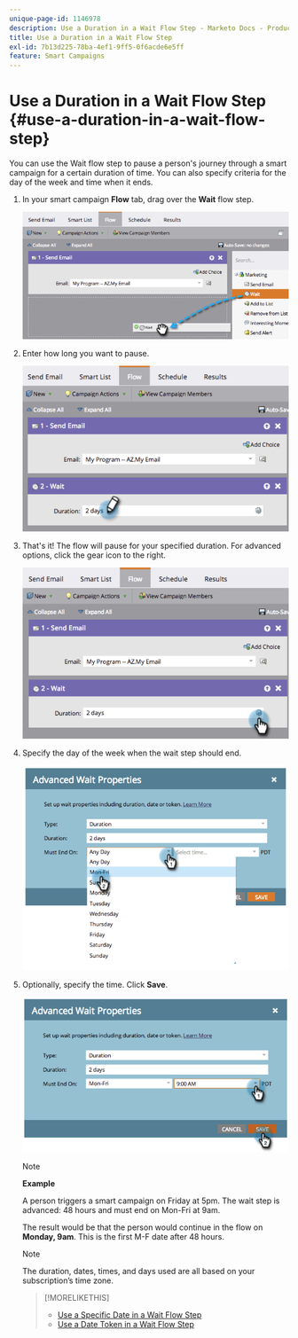 ```yaml
---
unique-page-id: 1146978
description: Use a Duration in a Wait Flow Step - Marketo Docs - Product Documentation
title: Use a Duration in a Wait Flow Step
exl-id: 7b13d225-78ba-4ef1-9ff5-0f6acde6e5ff
feature: Smart Campaigns
---
```

# Use a Duration in a Wait Flow Step {#use-a-duration-in-a-wait-flow-step}

You can use the Wait flow step to pause a person's journey through a smart campaign for a certain duration of time. You can also specify criteria for the day of the week and time when it ends.

1. In your smart campaign **Flow** tab, drag over the **Wait** flow step.

   ![](assets/image2014-9-22-11-3a53-3a57.png)

1. Enter how long you want to pause.

   ![](assets/image2014-9-22-11-3a54-3a0.png)

1. That's it! The flow will pause for your specified duration. For advanced options, click the gear icon to the right.

   ![](assets/image2014-9-22-11-3a54-3a7.png)

1. Specify the day of the week when the wait step should end.

   ![](assets/image2014-9-22-11-3a54-3a10.png)

1. Optionally, specify the time. Click **Save**.

   ![](assets/image2014-9-22-11-3a54-3a35.png)

   >[!NOTE]
   >
   >**Example**
   >
   >A person triggers a smart campaign on Friday at 5pm. The wait step is advanced: 48 hours and must end on Mon-Fri at 9am.
   >
   >The result would be that the person would continue in the flow on **Monday, 9am**. This is the first M-F date after 48 hours.

   >[!NOTE]
   >
   >The duration, dates, times, and days used are all based on your subscription’s time zone.

   >[!MORELIKETHIS]
   >
   >* [Use a Specific Date in a Wait Flow Step](/help/marketo/product-docs/core-marketo-concepts/smart-campaigns/flow-actions/wait/use-a-specific-date-in-a-wait-flow-step.md)
   >* [Use a Date Token in a Wait Flow Step](/help/marketo/product-docs/core-marketo-concepts/smart-campaigns/flow-actions/wait/use-a-date-token-in-a-wait-flow-step.md)
